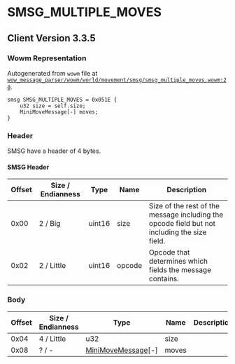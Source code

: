 # SMSG_MULTIPLE_MOVES

## Client Version 3.3.5

### Wowm Representation

Autogenerated from `wowm` file at [`wow_message_parser/wowm/world/movement/smsg/smsg_multiple_moves.wowm:20`](https://github.com/gtker/wow_messages/tree/main/wow_message_parser/wowm/world/movement/smsg/smsg_multiple_moves.wowm#L20).
```rust,ignore
smsg SMSG_MULTIPLE_MOVES = 0x051E {
    u32 size = self.size;
    MiniMoveMessage[-] moves;
}
```
### Header

SMSG have a header of 4 bytes.

#### SMSG Header

| Offset | Size / Endianness | Type   | Name   | Description |
| ------ | ----------------- | ------ | ------ | ----------- |
| 0x00   | 2 / Big           | uint16 | size   | Size of the rest of the message including the opcode field but not including the size field.|
| 0x02   | 2 / Little        | uint16 | opcode | Opcode that determines which fields the message contains.|

### Body

| Offset | Size / Endianness | Type | Name | Description | Comment |
| ------ | ----------------- | ---- | ---- | ----------- | ------- |
| 0x04 | 4 / Little | u32 | size |  |  |
| 0x08 | ? / - | [MiniMoveMessage](minimovemessage.md)[-] | moves |  |  |

